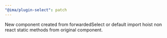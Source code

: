 ```yaml
---
"@ima/plugin-select": patch
---
```


New component created from forwardedSelect or default import hoist non react static methods from original component.
